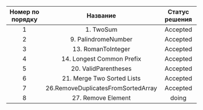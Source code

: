 |         Номер по порядку         |         Название                       | Статус решения           |
| :----------------------------:   | :------------------------------------: | :----------------------: |  
|1                                 | 1. TwoSum                              | Accepted                 |
|2                                 | 9. PalindromeNumber                    | Accepted                 |
|3                                 | 13. RomanToInteger                     | Accepted                 |
|4                                 | 14. Longest Common Prefix              | Accepted                 |  
|5                                 | 20. ValidParentheses                   | Accepted                 |  
|6                                 | 21. Merge Two Sorted Lists             | Accepted                 |   
|7                                 | 26.RemoveDuplicatesFromSortedArray     | Accepted                 | 
|8                                 | 27. Remove Element                     | doing                    | 
